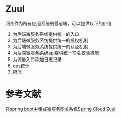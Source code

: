 
# Zuul

网关作为所有应用系统的最前端，可以提供以下的价值

1. 为后端微服务系统提供统一的入口
2. 为后端微服务系统提供统一的授权机制
3. 为后端微服务系统提供统一的认证机制
4. 为后端微服务系统api提供统一签名校验机制
5. 为流量入口添加日志记录
6. qps统计
7. 限流


# 参考文献
[在spring boot中集成微服务网关系统Spring Cloud Zuul](https://juejin.im/post/5cd231f0f265da03775c67d8)
